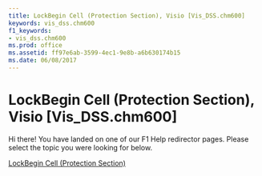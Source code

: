 ```yaml
---
title: LockBegin Cell (Protection Section), Visio [Vis_DSS.chm600]
keywords: vis_dss.chm600
f1_keywords:
- vis_dss.chm600
ms.prod: office
ms.assetid: ff97e6ab-3599-4ec1-9e8b-a6b630174b15
ms.date: 06/08/2017
---
```



# LockBegin Cell (Protection Section), Visio [Vis_DSS.chm600]

Hi there! You have landed on one of our F1 Help redirector pages. Please select the topic you were looking for below.

[LockBegin Cell (Protection Section)](http://msdn.microsoft.com/library/cce34aba-caae-51ee-992e-92a490b68ea5%28Office.15%29.aspx)

